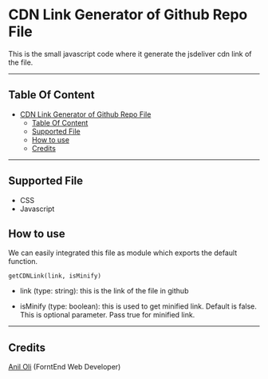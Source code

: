 # CDN Link Generator of Github Repo File

This is the small javascript code where it generate the jsdeliver cdn link of the file.

---

## Table Of Content

- [CDN Link Generator of Github Repo File](#cdn-link-generator-of-github-repo-file)
  - [Table Of Content](#table-of-content)
  - [Supported File](#supported-file)
  - [How to use](#how-to-use)
  - [Credits](#credits)

---

## Supported File

- CSS
- Javascript

## How to use

We can easily integrated this file as module which exports the default function.

`getCDNLink(link, isMinify) `

- link (type: string):
  this is the link of the file in github

- isMinify (type: boolean): this is used to get minified link. Default is false. This is optional parameter. Pass true for minified link.

---

## Credits

[Anil Oli](https://github.com/anilioli42) (ForntEnd Web Developer)
